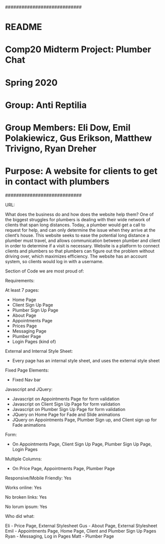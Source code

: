############################
# README
# Comp20 Midterm Project: Plumber Chat
# Spring 2020
# Group: Anti Reptilia
# Group Members: Eli Dow, Emil Polakiewicz, Gus Erikson, Matthew Trivigno, Ryan Dreher
# Purpose: A website for clients to get in contact with plumbers
############################

URL: 


What does the business do and how does the website help them?
  One of the biggest struggles for plumbers is dealing with their wide network of clients that span long distances. Today, a 
  plumber would get a call to request for help, and can only determine the issue when they arrive at the client’s house. This 
  website seeks to ease the potential long distance a plumber must travel, and allows communication between plumber and client 
  in order to determine if a visit is necessary. Website is a platform to connect clients and plumbers so that plumbers can 
  figure out the problem without driving over, which maximizes efficiency. The website has an account system, so clients would 
  log in with a username.
  
Section of Code we are most proud of:



Requirements:

At least 7 pages:
  - Home Page
  - Client Sign Up Page
  - Plumber Sign Up Page
  - About Page
  - Appointments Page
  - Prices Page
  - Messaging Page
  - Plumber Page
  - Login Pages (kind of)

External and Internal Style Sheet:
  - Every page has an internal style sheet, and uses the external style sheet
  
Fixed Page Elements:
  - Fixed Nav bar 

Javascript and JQuery:
 - Javascript on Appointments Page for form validation
 - Javascript on Client Sign Up Page for form validation
 - Javascript on Plumber Sign Up Page for form validation
 - JQuery on Home Page for Fade and Slide animations
 - JQuery on Appointments Page, Plumber Sign up, and Client sign up for Fade animations

Form:
  - On Appointments Page, Client Sign Up Page, Plumber Sign Up Page, Login Pages

Multiple Columns:
 - On Price Page, Appointments Page, Plumber Page 

Responsive/Mobile Friendly: Yes

Works online: Yes

No broken links: Yes

No lorum ipsum: Yes


Who did what:

Eli - Price Page, External Stylesheet
Gus - About Page, External Stylesheet
Emil - Appointments Page, Home Page, Client and Plumber Sign Up Pages
Ryan - Messaging, Log in Pages
Matt - Plumber Page

